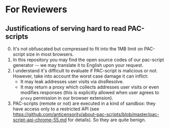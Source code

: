 # For Reviewers

## Justifications of serving hard to read PAC-scripts

0. It's not obfuscated but compressed to fit into the 1MB limit on PAC-script size in most browsers.
1. In this repository you may find the open source codes of our pac-script generator -- we may translate it to English upon your request.
2. I understand it's difficult to evaluate if PAC-script is malicious or not. However, take into account the worst case damage it can inflict:
    - It may leak addresses user visits via dnsResolve.
    - It may return a proxy which collects addresses user visits or even modifies responses (this is explicitly allowed when user agrees to `proxy` permission in our browser extension).
3. PAC-scripts (remote or not) are executed in a kind of sandbox: they have access only to a restricted API (see https://github.com/anticensority/about-pac-scripts/blob/master/pac-script-api-chrome-55.md for details).
So they are quite benign.
